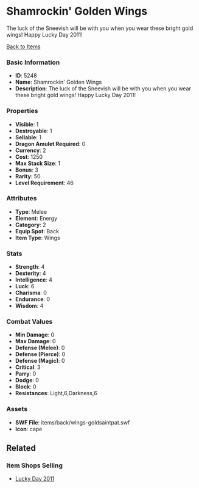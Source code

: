 # Shamrockin' Golden Wings

The luck of the Sneevish will be with you when you wear these bright gold wings! Happy Lucky Day 2011!

[Back to Items](../items.md)

### Basic Information

- **ID**: 5248
- **Name**: Shamrockin&#039; Golden Wings
- **Description**: The luck of the Sneevish will be with you when you wear these bright gold wings! Happy Lucky Day 2011!

### Properties

- **Visible**: 1
- **Destroyable**: 1
- **Sellable**: 1
- **Dragon Amulet Required**: 0
- **Currency**: 2
- **Cost**: 1250
- **Max Stack Size**: 1
- **Bonus**: 3
- **Rarity**: 50
- **Level Requirement**: 46

### Attributes

- **Type**: Melee
- **Element**: Energy
- **Category**: 2
- **Equip Spot**: Back
- **Item Type**: Wings

### Stats

- **Strength**: 4
- **Dexterity**: 4
- **Intelligence**: 4
- **Luck**: 6
- **Charisma**: 0
- **Endurance**: 0
- **Wisdom**: 4

### Combat Values

- **Min Damage**: 0
- **Max Damage**: 0
- **Defense (Melee)**: 0
- **Defense (Pierce)**: 0
- **Defense (Magic)**: 0
- **Critical**: 3
- **Parry**: 0
- **Dodge**: 0
- **Block**: 0
- **Resistances**: Light,6,Darkness,6

### Assets

- **SWF File**: items/back/wings-goldsaintpat.swf
- **Icon**: cape

## Related

### Item Shops Selling

- [Lucky Day 2011](../item-shops/193-lucky-day-2011.md)

